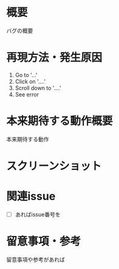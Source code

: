 # 概要

バグの概要

# 再現方法・発生原因

1. Go to '...'
2. Click on '....'
3. Scroll down to '....'
4. See error

# 本来期待する動作概要

本来期待する動作

# スクリーンショット

# 関連issue

- [ ] あればissue番号を

# 留意事項・参考

留意事項や参考があれば
